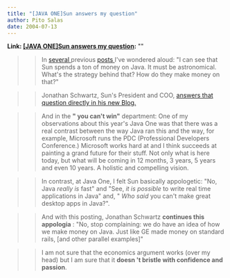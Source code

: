 ```yaml
---
title: "[JAVA ONE]Sun answers my question"
author: Pito Salas
date: 2004-07-13
---
```


**Link: [[JAVA ONE]Sun answers my question](None):** ""


>>

>> In [several ](</weblogs/archives/000449.html>)previous [posts
](</weblogs/archives/000446.html>)I've wondered aloud: "I can see that Sun
spends a ton of money on Java. It must be astronomical. What's the strategy
behind that? How do they make money on that?"

>>

>> Jonathan Schwartz, Sun's President and COO, [answers that question directly
in his new Blog.](<http://blogs.sun.com/roller/page/jonathan/20040712>)

>>

>> And in the **" you can't win"** department: One of my observations about
this year's Java One was that there was a real contrast between the way Java
ran this and the way, for example, Microsoft runs the PDC (Professional
Developers Conference.) Microsoft works hard at and I think succeeds at
painting a grand future for their stuff. Not only what is here today, but what
will be coming in 12 months, 3 years, 5 years and even 10 years. A holistic
and compelling vision.

>>

>> In contrast, at Java One, I felt Sun basically appologetic: "No, Java
_really is_ fast" and "See, _it is possible_ to write real time applications
in Java" and, " _Who said_ you can't make great desktop apps in Java?".

>>

>> And with this posting, Jonathan Schwartz **continues this appologia** :
"No, stop complaining: we do have an idea of how we make money on Java. Just
like GE made money on standard rails, [and other parallel examples]"

>>

>> I am not sure that the economics argument works (over my head) but I am
sure that it **doesn 't bristle with confidence and passion**.


